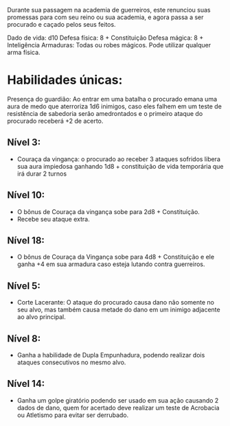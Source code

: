 Durante sua passagem na academia de guerreiros, este renunciou suas promessas para com seu reino ou sua academia, e agora passa a ser procurado e caçado pelos seus feitos.

Dado de vida: d10
Defesa física: 8 + Constituição
Defesa mágica: 8 + Inteligência
Armaduras: Todas ou robes mágicos.
Pode utilizar qualquer arma física.

# Habilidades únicas:
Presença do guardião: Ao entrar em uma batalha o procurado emana uma aura de medo que aterroriza 1d6 inimigos, caso eles falhem em um teste de resistência de sabedoria serão amedrontados e o primeiro ataque do procurado receberá +2 de acerto.

## Nível 3:
- Couraça da vingança: o procurado ao receber 3 ataques sofridos libera sua aura impiedosa ganhando 1d8 + constituição de vida temporária que irá durar 2 turnos

## Nível 10:
- O bônus de Couraça da vingança sobe para 2d8 + Constituição.
- Recebe seu ataque extra.

## Nível 18:
- O bônus de Couraça da Vingança sobe para 4d8 + Constituição e ele ganha +4 em sua armadura caso esteja lutando contra guerreiros.

## Nível 5:
- Corte Lacerante: O ataque do procurado causa dano não somente no seu alvo, mas também causa metade do dano em um inimigo adjacente ao alvo principal.

## Nível 8:
- Ganha a habilidade de Dupla Empunhadura, podendo realizar dois ataques consecutivos no mesmo alvo.

## Nível 14:
- Ganha um golpe giratório podendo ser usado em sua ação causando 2 dados de dano, quem for acertado deve realizar um teste de Acrobacia ou Atletismo para evitar ser derrubado.



